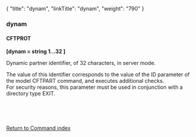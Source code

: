 {
    "title": "dynam",
    "linkTitle": "dynam",
    "weight": "790"
}<span id="dynam"></span>

### dynam

#### CFTPROT

****[dynam = string 1...32 ]****

Dynamic partner identifier, of 32 characters, in server mode.

The value of this identifier corresponds to the value of the ID parameter
of the model CFTPART command, and executes additional checks.  
For security reasons, this parameter must be used in conjunction with
a directory type EXIT.

 

 

[Return to Command index](../../)
